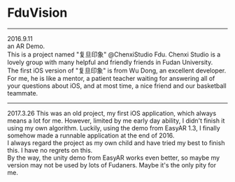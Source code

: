 # FduVision

--- 

2016.9.11 <br>
an AR Demo. <br>
This is a project named "复旦印象" @ChenxiStudio Fdu. Chenxi Studio is a lovely group with many helpful and friendly friends in Fudan University.<br>
The first iOS version of "复旦印象" is from Wu Dong, an excellent developer. For me, he is like a mentor, a patient teacher waiting for answering all of your questions about iOS, and at most time, a nice friend and our basketball teammate.<br>

---

2017.3.26
This was an old project, my first iOS application, which always means a lot for me. However, limited by me early day ability, I didn't finish it using my own algorithm. Luckily, using the demo from EasyAR 1.3, I finally somehow made a runnable application at the end of 2016. <br>
I always regard the project as my own child and have tried my best to finish this. I have no regrets on this. <br>
By the way, the unity demo from EasyAR works even better, so maybe my version may not be used by lots of Fudaners. Maybe it's the only pity for me. <br>
